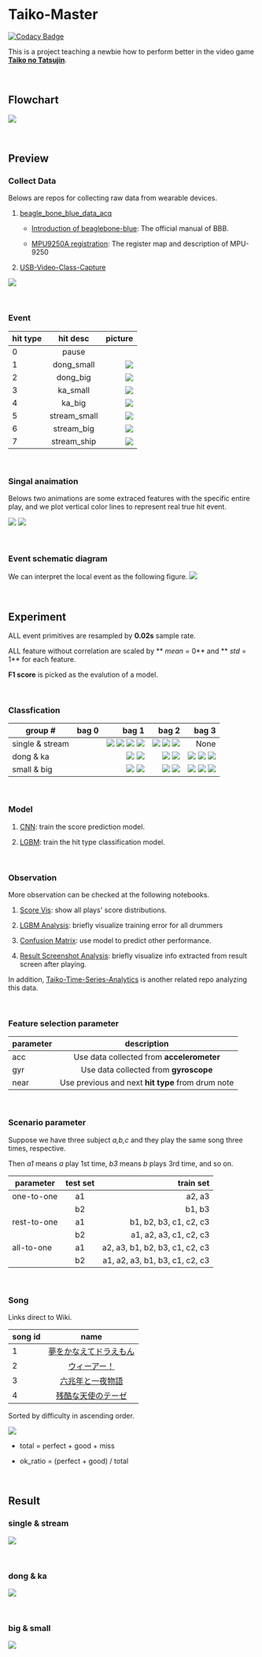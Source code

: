 # Taiko-Master

[![Codacy Badge](https://api.codacy.com/project/badge/Grade/331f51c35b59495395e6a81555c75cfb)](https://app.codacy.com/app/howeverforever/Taiko-Master?utm_source=github.com&utm_medium=referral&utm_content=dsmilab/Taiko-Master&utm_campaign=badger)

This is a project teaching a newbie how to perform better in the video game [**Taiko no Tatsujin**](https://en.wikipedia.org/wiki/Taiko_no_Tatsujin).

<br/>

## Flowchart

![](docs/flowchart.png)

<br/>

## Preview

### Collect Data

Belows are repos for collecting raw data from wearable devices.


1. [beagle_bone_blue_data_acq](https://github.com/taoyilee/beagle_bone_blue_data_acq)

	- [Introduction of beaglebone-blue](docs/144934_data.pdf): The official manual of BBB.

	- [MPU9250A registration](docs/RM-MPU-9250A-00-v1.6.pdf): The register map and description of MPU-9250

2. [USB-Video-Class-Capture](https://github.com/taoyilee/USB-Video-Class-Capture)

![](docs/video_capture_sample.png)

<br/>

### Event

| hit type | hit desc  | picture |
|----------|:-------------:|------:|
| 0 | pause |  |
| 1 | dong_small | ![](docs/1_dong_small.png) |
| 2 | dong_big | ![](docs/2_dong_big.png) |
| 3 | ka_small | ![](docs/3_ka_small.png) |
| 4 | ka_big | ![](docs/4_ka_big.png) |
| 5 | stream_small | ![](docs/5_stream_small.png) |
| 6 | stream_big | ![](docs/6_stream_big.png) |
| 7 | stream_ship | ![](docs/7_stream_ship.png) |

<br/>

### Singal anaimation

Belows two animations are some extraced features with the specific entire play, and we plot vertical color lines to represent real true hit event. 

![](docs/0420-axyz.gif)
![](docs/0420-gxyz.gif)

<br/>

### Event schematic diagram

We can interpret the local event as the following figure.
![](docs/time_series_sense.png)

<br/>

## Experiment

ALL event primitives are resampled by **0.02s** sample rate.

ALL feature without correlation are scaled by ** *mean* = 0** and ** *std* = 1** for each feature.

**F1 score** is picked as the evalution of a model.

<br/>

### Classfication

| group #         | bag 0 | bag 1 | bag 2 | bag 3 |
|-----------------|:-----:|------:|------:|-----:|
| single & stream |      | ![](docs/1_dong_small.png) ![](docs/2_dong_big.png) ![](docs/3_ka_small.png) ![](docs/4_ka_big.png) | ![](docs/5_stream_small.png) ![](docs/6_stream_big.png) ![](docs/7_stream_ship.png) | None |
| dong & ka       |      |![](docs/1_dong_small.png) ![](docs/2_dong_big.png) | ![](docs/3_ka_small.png) ![](docs/4_ka_big.png) | ![](docs/5_stream_small.png) ![](docs/6_stream_big.png) ![](docs/7_stream_ship.png) |
| small & big     |     |![](docs/1_dong_small.png) ![](docs/3_ka_small.png) | ![](docs/2_dong_big.png) ![](docs/4_ka_big.png) | ![](docs/5_stream_small.png) ![](docs/6_stream_big.png) ![](docs/7_stream_ship.png) |

<br/>

### Model

1. [CNN](util/screenshot_model_generator.ipynb): train the score prediction model.

2. [LGBM](util/model_module_test.ipynb): train the hit type classification model.

<br/>

### Observation

More observation can be checked at the following notebooks.

1. [Score Vis](util/score_visualization.ipynb): show all plays' score distributions.

2. [LGBM Analysis](util/lgbm_model_EDA.ipynb): briefly visualize training error for all drummers

3. [Confusion Matrix](util/cm_test.ipynb): use model to predict other performance.

4. [Result Screenshot Analysis](util/result_screenshot_info_EDA.ipynb): briefly visualize info extracted from result screen after playing.

In addition, [Taiko-Time-Series-Analytics](https://github.com/taoyilee/Taiko-Time-Series-Analytics) is another related repo analyzing this data.

<br/>


### Feature selection parameter

| parameter         | description |
|-----------------|:-----:|
| acc | Use data collected from **accelerometer** |
| gyr | Use data collected from **gyroscope** |
| near | Use previous and next **hit type** from drum note |

<br/>

### Scenario parameter

Suppose we have three subject *a,b,c* and they play the same song three times, respective.

Then *a1* means *a* play 1st time, *b3* means *b* plays 3rd time, and so on.

| parameter         | test set | train set |
|-----------------|:-----:|-----:|
| one-to-one | a1 | a2, a3 |
|   | b2 | b1, b3 |
| rest-to-one | a1 | b1, b2, b3, c1, c2, c3 |
|  | b2 | a1, a2, a3, c1, c2, c3 |
| all-to-one | a1 | a2, a3, b1, b2, b3, c1, c2, c3 |
|  | b2 | a1, a2, a3, b1, b3, c1, c2, c3 |

<br/>

### Song

Links direct to Wiki.

| song id | name |
|-----------------|:-----:|
| 1 | [夢をかなえてドラえもん](http://www.wikihouse.com/taiko/index.php?%C6%F1%B0%D7%C5%D9%C9%BD%2F%A4%AB%A4%F3%A4%BF%A4%F3%2F%CC%B4%A4%F2%A4%AB%A4%CA%A4%A8%A4%C6%A5%C9%A5%E9%A4%A8%A4%E2%A4%F3) | 
| 2 | [ウィーアー！](http://www.wikihouse.com/taiko/index.php?%C6%F1%B0%D7%C5%D9%C9%BD%2F%A4%D5%A4%C4%A4%A6%2F%A5%A6%A5%A3%A1%BC%A5%A2%A1%BC%A1%AA%28%BD%E9%C2%E5%29) | 
| 3 | [六兆年と一夜物語](http://www.wikihouse.com/taiko/index.php?%C6%F1%B0%D7%C5%D9%C9%BD%2F%A4%D5%A4%C4%A4%A6%2F%CF%BB%C3%FB%C7%AF%A4%C8%B0%EC%CC%EB%CA%AA%B8%EC) | 
| 4 | [残酷な天使のテーゼ](http://www.wikihouse.com/taiko/index.php?%C6%F1%B0%D7%C5%D9%C9%BD%2F%A4%E0%A4%BA%A4%AB%A4%B7%A4%A4%2F%BB%C4%B9%F3%A4%CA%C5%B7%BB%C8%A4%CE%A5%C6%A1%BC%A5%BC) | 

Sorted by difficulty in ascending order.

![](docs/ok_ratio.png)

* total = perfect + good + miss

* ok_ratio = (perfect + good) / total

<br/>

## Result

### single & stream

![](docs/single_stream.png)

<br/>

### dong & ka

![](docs/dong_ka.png)

<br/>

### big & small

![](docs/big_small.png)

<br/>
